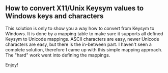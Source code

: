 ## How to convert X11/Unix Keysym values to Windows keys and characters
This solution is only to show you a way how to convert from Keysym to Windows. It is done by a mapping table to make sure it supports all defined Keysym to Unicode mappings. ASCII characters are easy, newer Unicode characters are easy, but there is the in-between part. I haven't seen a complete solution, therefore I came up with this simple mapping approach. The "hard" work went into defining the mappings.

Enjoy!

